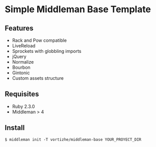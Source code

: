 Simple Middleman Base Template
=======================

## Features

* Rack and Pow compatible
* LiveReload
* Sprockets with globbling imports
* jQuery
* Normalize
* Bourbon
* Gintonic
* Custom assets structure

## Requisites

* Ruby 2.3.0
* Middleman > 4

## Install

```
$ middleman init -T vortizhe/middleman-base YOUR_PROYECT_DIR
```
